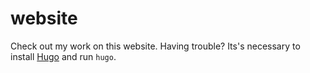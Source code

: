 website
=======
Check out my work on this website.
Having trouble?
Its's necessary to install [Hugo](http://gohugo.io/) and run `hugo`.
